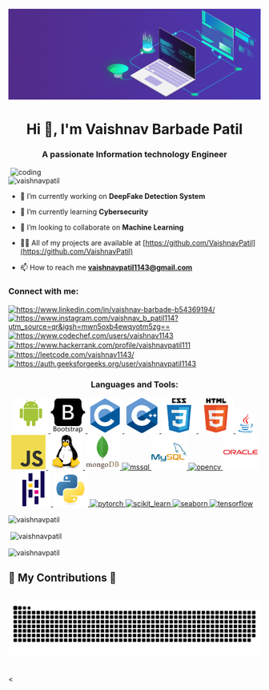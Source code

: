 ![logo](https://github.com/VaishnavPatil/VaishnavPatil/blob/main/GifBanner.gif)

<h1 align="center">Hi 👋, I'm Vaishnav Barbade Patil</h1>
<h3 align="center">A passionate Information technology Engineer</h3>
<img align="right" alt="coding" width="500" src="https://user-images.githubusercontent.com/55389276/140866485-8fb1c876-9a8f-4d6a-98dc-08c4981eaf70.gif">
<p align="left"> <img src="https://komarev.com/ghpvc/?username=vaishnavpatil&label=Profile%20views&color=0e75b6&style=flat" alt="vaishnavpatil" /> </p>

- 🔭 I’m currently working on **DeepFake Detection System**

- 🌱 I’m currently learning **Cybersecurity**

- 👯 I’m looking to collaborate on **Machine Learning**

- 👨‍💻 All of my projects are available at [https://github.com/VaishnavPatil](https://github.com/VaishnavPatil)

- 📫 How to reach me **vaishnavpatil1143@gmail.com**

<h3 align="left">Connect with me:</h3>
<p align="left">
<a href="https://www.linkedin.com/in/vaishnav-barbade-b54369194?utm_source=share&utm_campaign=share_via&utm_content=profile&utm_medium=android_app" target="blank"><img align="center" src="https://raw.githubusercontent.com/rahuldkjain/github-profile-readme-generator/master/src/images/icons/Social/linked-in-alt.svg" alt="https://www.linkedin.com/in/vaishnav-barbade-b54369194/" height="30" width="40" /></a>
<a href="https://www.instagram.com/vaishnav_b_patil114?utm_source=qr&igsh=mwn5oxb4ewqyotm5zg==" target="blank"><img align="center" src="https://raw.githubusercontent.com/rahuldkjain/github-profile-readme-generator/master/src/images/icons/Social/instagram.svg" alt="https://www.instagram.com/vaishnav_b_patil114?utm_source=qr&igsh=mwn5oxb4ewqyotm5zg==" height="30" width="40" /></a>
<a href="https://www.codechef.com/users/vaishnav1143" target="blank"><img align="center" src="https://cdn.jsdelivr.net/npm/simple-icons@3.1.0/icons/codechef.svg" alt="https://www.codechef.com/users/vaishnav1143" height="30" width="40" /></a>
<a href="https://www.hackerrank.com/profile/vaishnavpatil111" target="blank"><img align="center" src="https://raw.githubusercontent.com/rahuldkjain/github-profile-readme-generator/master/src/images/icons/Social/hackerrank.svg" alt="https://www.hackerrank.com/profile/vaishnavpatil111" height="30" width="40" /></a>
<a href="https://leetcode.com/vaishnav1143/" target="blank"><img align="center" src="https://raw.githubusercontent.com/rahuldkjain/github-profile-readme-generator/master/src/images/icons/Social/leet-code.svg" alt="https://leetcode.com/vaishnav1143/" height="30" width="40" /></a>
<a href="https://auth.geeksforgeeks.org/user/vaishnavpatil1143" target="blank"><img align="center" src="https://raw.githubusercontent.com/rahuldkjain/github-profile-readme-generator/master/src/images/icons/Social/geeks-for-geeks.svg" alt="https://auth.geeksforgeeks.org/user/vaishnavpatil1143" height="30" width="40" /></a>
</p>

<h3 align="center">Languages and Tools:</h3>
<p align="center"> <a href="https://developer.android.com" target="_blank" rel="noreferrer"> <img src="https://raw.githubusercontent.com/devicons/devicon/master/icons/android/android-original-wordmark.svg" alt="android" width="70" height="70"/> </a> <a href="https://getbootstrap.com" target="_blank" rel="noreferrer"> <img src="https://raw.githubusercontent.com/devicons/devicon/master/icons/bootstrap/bootstrap-plain-wordmark.svg" alt="bootstrap" width="70" height="70"/> </a> <a href="https://www.cprogramming.com/" target="_blank" rel="noreferrer"> <img src="https://raw.githubusercontent.com/devicons/devicon/master/icons/c/c-original.svg" alt="c" width="70" height="70"/> </a> <a href="https://www.w3schools.com/cpp/" target="_blank" rel="noreferrer"> <img src="https://raw.githubusercontent.com/devicons/devicon/master/icons/cplusplus/cplusplus-original.svg" alt="cplusplus" width="70" height="70"/> </a> <a href="https://www.w3schools.com/css/" target="_blank" rel="noreferrer"> <img src="https://raw.githubusercontent.com/devicons/devicon/master/icons/css3/css3-original-wordmark.svg" alt="css3" width="70" height="70"/> </a> <a href="https://www.w3.org/html/" target="_blank" rel="noreferrer"> <img src="https://raw.githubusercontent.com/devicons/devicon/master/icons/html5/html5-original-wordmark.svg" alt="html5" width="70" height="70"/> </a> <a href="https://www.java.com" target="_blank" rel="noreferrer"> <img src="https://raw.githubusercontent.com/devicons/devicon/master/icons/java/java-original.svg" alt="java" width="40" height="40"/> </a> <a href="https://developer.mozilla.org/en-US/docs/Web/JavaScript" target="_blank" rel="noreferrer"> <img src="https://raw.githubusercontent.com/devicons/devicon/master/icons/javascript/javascript-original.svg" alt="javascript" width="70" height="70"/> </a> <a href="https://www.linux.org/" target="_blank" rel="noreferrer"> <img src="https://raw.githubusercontent.com/devicons/devicon/master/icons/linux/linux-original.svg" alt="linux" width="70" height="70"/> </a> <a href="https://www.mongodb.com/" target="_blank" rel="noreferrer"> <img src="https://raw.githubusercontent.com/devicons/devicon/master/icons/mongodb/mongodb-original-wordmark.svg" alt="mongodb" width="70" height="70"/> </a> <a href="https://www.microsoft.com/en-us/sql-server" target="_blank" rel="noreferrer"> <img src="https://www.svgrepo.com/show/303229/microsoft-sql-server-logo.svg" alt="mssql" width="70" height="70"/> </a> <a href="https://www.mysql.com/" target="_blank" rel="noreferrer"> <img src="https://raw.githubusercontent.com/devicons/devicon/master/icons/mysql/mysql-original-wordmark.svg" alt="mysql" width="70" height="70"/> </a> <a href="https://opencv.org/" target="_blank" rel="noreferrer"> <img src="https://www.vectorlogo.zone/logos/opencv/opencv-icon.svg" alt="opencv" width="70" height="70"/> </a> <a href="https://www.oracle.com/" target="_blank" rel="noreferrer"> <img src="https://raw.githubusercontent.com/devicons/devicon/master/icons/oracle/oracle-original.svg" alt="oracle" width="70" height="70"/> </a> <a href="https://pandas.pydata.org/" target="_blank" rel="noreferrer"> <img src="https://raw.githubusercontent.com/devicons/devicon/2ae2a900d2f041da66e950e4d48052658d850630/icons/pandas/pandas-original.svg" alt="pandas" width="70" height="70"/> </a> <a href="https://www.python.org" target="_blank" rel="noreferrer"> <img src="https://raw.githubusercontent.com/devicons/devicon/master/icons/python/python-original.svg" alt="python" width="70" height="70"/> </a> <a href="https://pytorch.org/" target="_blank" rel="noreferrer"> <img src="https://www.vectorlogo.zone/logos/pytorch/pytorch-icon.svg" alt="pytorch" width="70" height="70"/> </a> <a href="https://scikit-learn.org/" target="_blank" rel="noreferrer"> <img src="https://upload.wikimedia.org/wikipedia/commons/0/05/Scikit_learn_logo_small.svg" alt="scikit_learn" width="70" height="70"/> </a> <a href="https://seaborn.pydata.org/" target="_blank" rel="noreferrer"> <img src="https://seaborn.pydata.org/_images/logo-mark-lightbg.svg" alt="seaborn" width="70" height="70"/> </a> <a href="https://www.tensorflow.org" target="_blank" rel="noreferrer"> <img src="https://www.vectorlogo.zone/logos/tensorflow/tensorflow-icon.svg" alt="tensorflow" width="70" height="70"/> </a> </p>

<p><img align="center" src="https://github-readme-stats.vercel.app/api/top-langs?username=vaishnavpatil&show_icons=true&locale=en&layout=compact&theme=vue&disable_animations=false&hide_border=false&include_all_commits=true" alt="vaishnavpatil" width="500" height="250"/></p>
<p>&nbsp;<img align="center" src="https://github-readme-stats.vercel.app/api?username=vaishnavpatil&show_icons=true&locale=en&theme=vue&disable_animations=false" alt="vaishnavpatil" width="500" height="250"/></p>

<p><img align="center" src="https://github-readme-streak-stats.herokuapp.com/?user=vaishnavpatil&theme=light&disable_animations=false" alt="vaishnavpatil" width="500" height="250"/></p></div>


###
<div align="left">
  <h2>🐍 My Contributions 🐍</h2>
  <br>
<img src="https://raw.githubusercontent.com/vaishnavpatil/vaishnavpatil/output/snake.svg" alt="Snake animation" />
  <br/><br/><br/>
</div>
<



###
